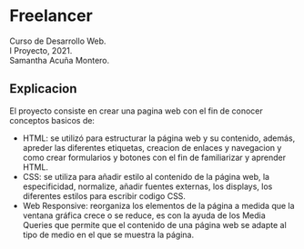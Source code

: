 # Freelancer 
Curso de Desarrollo Web.<br> 
I Proyecto, 2021. <br>
Samantha Acuña Montero.

## Explicacion

El proyecto consiste en crear una pagina web con el fin de conocer conceptos basicos de:
- HTML: se utilizó para estructurar la página web y su contenido, además, apreder las diferentes etiquetas, creacion de enlaces y navegacion y como crear formularios y botones con el fin de familiarizar y aprender HTML.
- CSS: se utiliza para añadir estilo al contenido de la página web, la especificidad, normalize, añadir fuentes externas, los displays, los diferentes estilos para escribir codigo CSS.
- Web Responsive: reorganiza los elementos de la página a medida que la ventana gráfica crece o se reduce, es con la ayuda de los Media Queries que permite que el contenido de una página web se adapte al tipo de medio en el que se muestra la página. 
